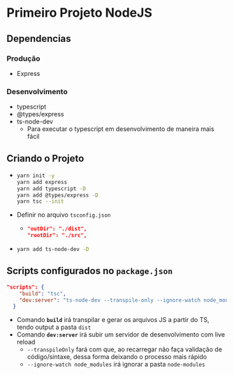 # Primeiro Projeto NodeJS

## Dependencias

### Produção

- Express 

### Desenvolvimento

- typescript
- @types/express
- ts-node-dev
  - Para executar o typescript em desenvolvimento de maneira mais fácil

## Criando o Projeto

-   ```bash
    yarn init -y
    yarn add express
    yarn add typescript -D
    yarn add @types/express -D
    yarn tsc --init 
    ```
- Definir no arquivo `tsconfig.json`
  - ```json
    "outDir": "./dist",
    "rootDir": "./src", 
    ```
-   ```bash
    yarn add ts-node-dev -D
    ```

## Scripts configurados no `package.json`

```json
"scripts": {
    "build": "tsc",
    "dev:server": "ts-node-dev --transpile-only --ignore-watch node_modules src/server.ts"
  }
```
- Comando **`build`** irá transpilar e gerar os arquivos JS a partir do TS, tendo output a pasta `dist` 
- Comando **`dev:server`** irá subir um servidor de desenvolvimento com live reload 
  - `--transpileOnly` fará com que, ao recarregar não faça validação de código/sintaxe, dessa forma deixando o processo mais rápido
  - `--ignore-watch node_modules` irá ignorar a pasta `node-modules`